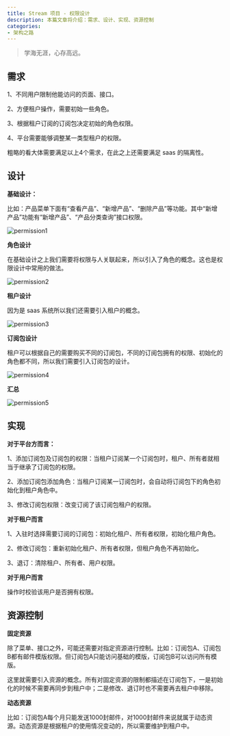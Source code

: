 ```yaml
---
title: Stream 项目 - 权限设计
description: 本篇文章将介绍：需求、设计、实现、资源控制
categories:
- 架构之路
---
```


> 学海无涯，心存高远。

## 需求

1、不同用户限制他能访问的页面、接口。

2、方便租户操作，需要初始一些角色。

3、根据租户订阅的订阅包决定初始的角色权限。

4、平台需要能够调整某一类型租户的权限。

粗略的看大体需要满足以上4个需求，在此之上还需要满足 saas 的隔离性。

## 设计

**基础设计：**

比如：产品菜单下面有“查看产品”、“新增产品”、“删除产品”等功能。其中“新增产品”功能有“新增产品”、“产品分类查询”接口权限。

![permission1](https://huapeiliang.github.io/assets/images/permission/permission1.png)

**角色设计**

在基础设计之上我们需要将权限与人关联起来，所以引入了角色的概念。这也是权限设计中常用的做法。

![permission2](https://huapeiliang.github.io/assets/images/permission/permission2.png)

**租户设计**

因为是 saas 系统所以我们还需要引入租户的概念。

![permission3](https://huapeiliang.github.io/assets/images/permission/permission3.png)

**订阅包设计**

租户可以根据自己的需要购买不同的订阅包，不同的订阅包拥有的权限、初始化的角色都不同，所以我们需要引入订阅包的设计。

![permission4](https://huapeiliang.github.io/assets/images/permission/permission4.png)

**汇总**

![permission5](https://huapeiliang.github.io/assets/images/permission/permission5.png)

## 实现

**对于平台方而言：**

1、添加订阅包及订阅包的权限：当租户订阅某一个订阅包时，租户、所有者就相当于继承了订阅包的权限。

2、添加订阅包添加角色：当租户订阅某一订阅包时，会自动将订阅包下的角色初始化到租户角色中。

3、修改订阅包权限：改变订阅了该订阅包租户的权限。

**对于租户而言**

1、入驻时选择需要订阅的订阅包：初始化租户、所有者权限，初始化租户角色。

2、修改订阅包：重新初始化租户、所有者权限，但租户角色不再初始化。

3、退订：清除租户、所有者、用户权限。

**对于用户而言**

操作时校验该用户是否拥有权限。

## 资源控制

**固定资源**

除了菜单、接口之外，可能还需要对指定资源进行控制。比如：订阅包A、订阅包B都有邮件模版权限。但订阅包A只能访问基础的模版，订阅包B可以访问所有模版。

这里就需要引入资源的概念。所有对固定资源的限制都描述在订阅包下，一是初始化的时候不需要再同步到租户中；二是修改、退订时也不需要再去租户中移除。

**动态资源**

比如：订阅包A每个月只能发送1000封邮件，对1000封邮件来说就属于动态资源。动态资源是根据租户的使用情况变动的，所以需要维护到租户中。